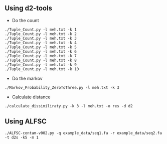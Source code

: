## Using d2-tools

* Do the count

```
./Tuple_Count.py -l meh.txt -k 1
./Tuple_Count.py -l meh.txt -k 2
./Tuple_Count.py -l meh.txt -k 3
./Tuple_Count.py -l meh.txt -k 4
./Tuple_Count.py -l meh.txt -k 5
./Tuple_Count.py -l meh.txt -k 6
./Tuple_Count.py -l meh.txt -k 7
./Tuple_Count.py -l meh.txt -k 8
./Tuple_Count.py -l meh.txt -k 9
./Tuple_Count.py -l meh.txt -k 10
```

* Do the markov

```
./Markov_Probability_ZeroToThree.py -l meh.txt -k 3
```

* Calculate distance

```
./calculate_dissimiliraty.py -k 3 -l meh.txt -o res -d d2
```

## Using ALFSC

```
./ALFSC-contam-v002.py -q example_data/seq1.fa -r example_data/seq2.fa -t d2s -k5 -m 1
```
